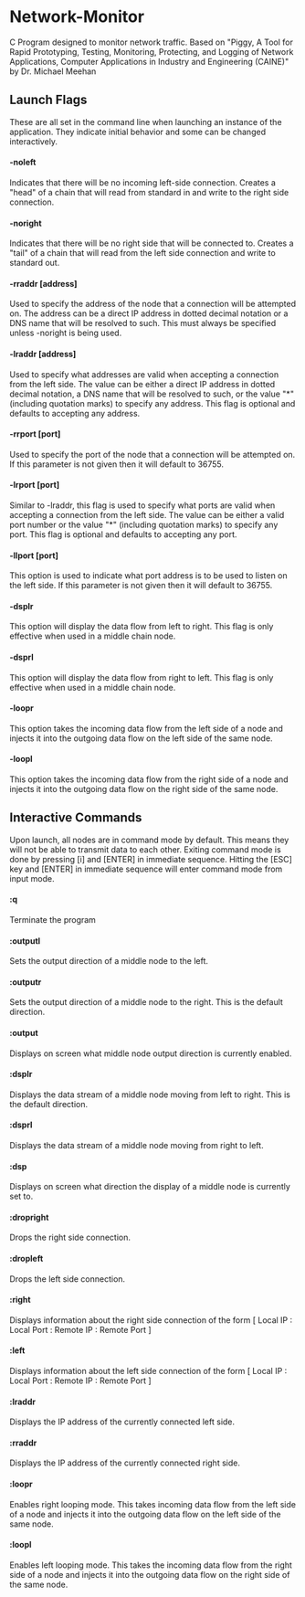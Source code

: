 # Network-Monitor
C Program designed to monitor network traffic.  Based on "Piggy, A Tool for Rapid Prototyping, Testing, Monitoring, Protecting, and Logging of Network Applications, Computer Applications in Industry and Engineering (CAINE)" by Dr. Michael Meehan

## Launch Flags
These are all set in the command line when launching an instance of the application.  They indicate initial behavior and some can be changed interactively.

#### -noleft
Indicates that there will be no incoming left-side connection.  Creates a "head" of a chain that will read from standard in and write to the right side connection.

#### -noright
Indicates that there will be no right side that will be connected to.  Creates a "tail" of a chain that will read from the left side connection and write to standard out.

#### -rraddr [address]
Used to specify the address of the node that a connection will be attempted on.  The address can be a direct IP address in dotted decimal notation or a DNS name that will be resolved to such.  This must always be specified unless -noright is being used.

#### -lraddr [address]
Used to specify what addresses are valid when accepting a connection from the left side.  The value can be either a direct IP address in dotted decimal notation, a DNS name that will be resolved to such, or the value "*" (including quotation marks) to specify any address.  This flag is optional and defaults to accepting any address.

#### -rrport [port]
Used to specify the port of the node that a connection will be attempted on.  If this parameter is not given then it will default to 36755.

#### -lrport [port]
Similar to -lraddr, this flag is used to specify what ports are valid when accepting a connection from the left side.  The value can be either a valid port number or the value "*" (including quotation marks) to specify any port.  This flag is optional and defaults to accepting any port.

#### -llport [port]
This option is used to indicate what port address is to be used to listen on the left side.  If this parameter is not given then it will default to 36755.

#### -dsplr
This option will display the data flow from left to right.  This flag is only effective when used in a middle chain node.

#### -dsprl
This option will display the data flow from right to left.  This flag is only effective when used in a middle chain node.

#### -loopr
This option takes the incoming data flow from the left side of a node and injects it into the outgoing data flow on the left side of the same node.

#### -loopl
This option takes the incoming data flow from the right side of a node and injects it into the outgoing data flow on the right side of the same node.

## Interactive Commands
Upon launch, all nodes are in command mode by default.  This means they will not be able to transmit data to each other.  Exiting command mode is done by pressing [i] and [ENTER] in immediate sequence.  Hitting the [ESC] key and [ENTER] in immediate sequence will enter command mode from input mode. 

#### :q
Terminate the program

#### :outputl
Sets the output direction of a middle node to the left.

#### :outputr
Sets the output direction of a middle node to the right.  This is the default direction.

#### :output
Displays on screen what middle node output direction is currently enabled.

#### :dsplr
Displays the data stream of a middle node moving from left to right.  This is the default direction.

#### :dsprl
Displays the data stream of a middle node moving from right to left.

#### :dsp
Displays on screen what direction the display of a middle node is currently set to.

#### :dropright
Drops the right side connection.

#### :dropleft
Drops the left side connection.

#### :right
Displays information about the right side connection of the form 
[ Local IP : Local Port : Remote IP : Remote Port ]

#### :left
Displays information about the left side connection of the form 
[ Local IP : Local Port : Remote IP : Remote Port ]

#### :lraddr
Displays the IP address of the currently connected left side.

#### :rraddr
Displays the IP address of the currently connected right side.

#### :loopr
Enables right looping mode.  This takes incoming data flow from the left side of a node and injects it into the outgoing data flow on the left side of the same node.

#### :loopl
Enables left looping mode.  This takes the incoming data flow from the right side of a node and injects it into the outgoing data flow on the right side of the same node.

